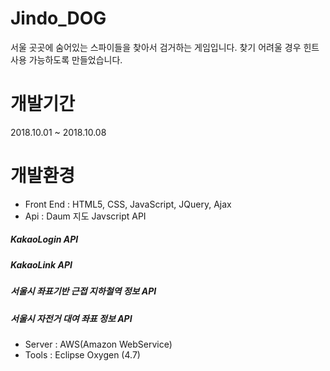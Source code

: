 # Jindo_DOG

서울 곳곳에 숨어있는 스파이들을 찾아서 검거하는 게임입니다. 찾기 어려울 경우 힌트사용 가능하도록 만들었습니다.

# 개발기간

2018.10.01 ~ 2018.10.08

# 개발환경

- Front End : HTML5, CSS, JavaScript, JQuery, Ajax 
- Api : Daum 지도 Javscript API
##### KakaoLogin API
##### KakaoLink API
##### 서울시 좌표기반 근접 지하철역 정보 API
##### 서울시 자전거 대여 좌표 정보 API 
- Server : AWS(Amazon WebService)
- Tools : Eclipse Oxygen (4.7)

